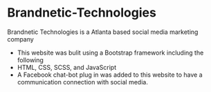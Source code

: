 # Brandnetic-Technologies

Brandnetic Technologies is a Atlanta based social media marketing company
- This website was bulit using a Bootstrap framework including the following 
- HTML, CSS, SCSS, and JavaScript
- A Facebook chat-bot plug in was added to this website to have a communication connection with social media.